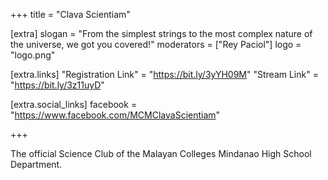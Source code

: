 +++
title = "Clava Scientiam"

[extra]
slogan = "From the simplest strings to the most complex nature of the universe, we got you covered!"
moderators = ["Rey Paciol"]
logo = "logo.png"

[extra.links]
"Registration Link" = "https://bit.ly/3yYH09M"
"Stream Link" = "https://bit.ly/3z11uyD"

[extra.social_links]
facebook = "https://www.facebook.com/MCMClavaScientiam"

+++

The official Science Club of the Malayan Colleges Mindanao High School Department.